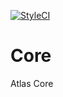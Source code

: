 [![StyleCI](https://styleci.io/repos/41588945/shield)](https://styleci.io/repos/41588945)

# Core
Atlas Core
